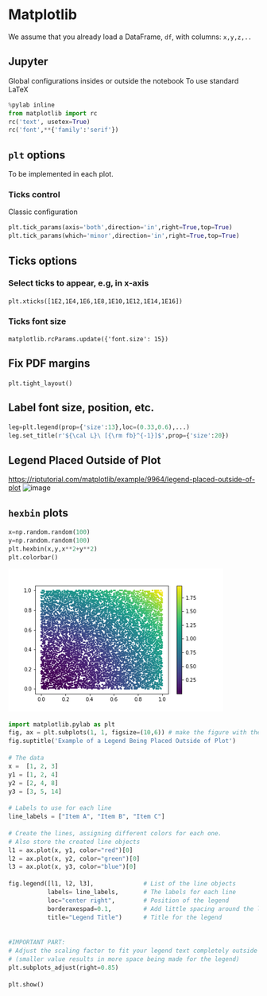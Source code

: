 # Matplotlib
We assume that you already load a DataFrame, `df`, with columns: `x,y,z,..`
## Jupyter
Global configurations insides or outside the notebook
To use standard LaTeX 
```python
%pylab inline
from matplotlib import rc
rc('text', usetex=True)
rc('font',**{'family':'serif'})
```
## `plt` options
To be implemented in each plot. 
### Ticks control 
Classic configuration
```python
plt.tick_params(axis='both',direction='in',right=True,top=True)
plt.tick_params(which='minor',direction='in',right=True,top=True)
```
## Ticks options
### Select ticks to appear, e.g, in x-axis
`plt.xticks([1E2,1E4,1E6,1E8,1E10,1E12,1E14,1E16])`
### Ticks font size
`matplotlib.rcParams.update({'font.size': 15})`
## Fix PDF margins
`plt.tight_layout()`
## Label font size, position, etc.
```python
leg=plt.legend(prop={'size':13},loc=(0.33,0.6),...)
leg.set_title(r'${\cal L}\ [{\rm fb}^{-1}]$',prop={'size':20})
```

## Legend Placed Outside of Plot
https://riptutorial.com/matplotlib/example/9964/legend-placed-outside-of-plot
![image](https://user-images.githubusercontent.com/655883/134273403-2de4b35c-7621-4c3c-9263-b2ba777cb13b.png)

## `hexbin` plots
```python
x=np.random.random(100)
y=np.random.random(100)
plt.hexbin(x,y,x**2+y**2)
plt.colorbar()
```
![image](img/test.png)

```python
import matplotlib.pylab as plt
fig, ax = plt.subplots(1, 1, figsize=(10,6)) # make the figure with the size 10 x 6 inches
fig.suptitle('Example of a Legend Being Placed Outside of Plot')

# The data
x =  [1, 2, 3]
y1 = [1, 2, 4]
y2 = [2, 4, 8]
y3 = [3, 5, 14]

# Labels to use for each line
line_labels = ["Item A", "Item B", "Item C"]

# Create the lines, assigning different colors for each one.
# Also store the created line objects
l1 = ax.plot(x, y1, color="red")[0]
l2 = ax.plot(x, y2, color="green")[0]
l3 = ax.plot(x, y3, color="blue")[0]

fig.legend([l1, l2, l3],              # List of the line objects
           labels= line_labels,       # The labels for each line
           loc="center right",        # Position of the legend
           borderaxespad=0.1,         # Add little spacing around the legend box
           title="Legend Title")      # Title for the legend


#IMPORTANT PART:
# Adjust the scaling factor to fit your legend text completely outside the plot
# (smaller value results in more space being made for the legend)
plt.subplots_adjust(right=0.85)

plt.show()
```
